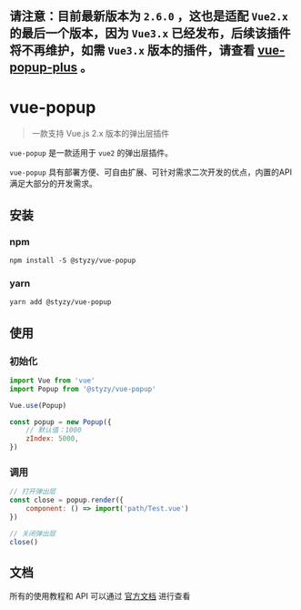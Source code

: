 ## 请注意：目前最新版本为 `2.6.0` ，这也是适配 `Vue2.x` 的最后一个版本，因为 `Vue3.x` 已经发布，后续该插件将不再维护，如需 `Vue3.x` 版本的插件，请查看 [vue-popup-plus](https://github.com/styzy/vue-popup-plus) 。

# vue-popup

> 一款支持 Vue.js 2.x 版本的弹出层插件

`vue-popup` 是一款适用于 `vue2` 的弹出层插件。

`vue-popup` 具有部署方便、可自由扩展、可针对需求二次开发的优点，内置的API满足大部分的开发需求。

## 安装

### npm

```
npm install -S @styzy/vue-popup
```

### yarn

```bash
yarn add @styzy/vue-popup
```

## 使用

### 初始化

```javascript
import Vue from 'vue'
import Popup from '@styzy/vue-popup'

Vue.use(Popup)

const popup = new Popup({
    // 默认值：1000
    zIndex: 5000,
})
```

### 调用

```javascript
// 打开弹出层
const close = popup.render({
    component: () => import('path/Test.vue')
})

// 关闭弹出层
close()
```

## 文档

所有的使用教程和 API 可以通过 [官方文档](http://vue-popup.styzy.cn/#/) 进行查看

